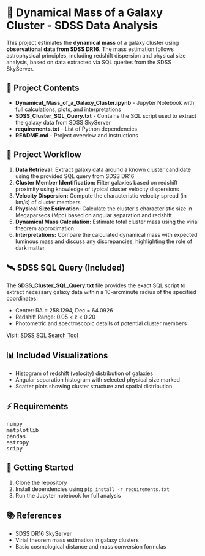 <!DOCTYPE html>
<html lang="en">

<body>

<h1>🌌 Dynamical Mass of a Galaxy Cluster - SDSS Data Analysis</h1>

<p>This project estimates the <b>dynamical mass</b> of a galaxy cluster using <b>observational data from SDSS DR16</b>. The mass estimation follows astrophysical principles, including redshift dispersion and physical size analysis, based on data extracted via SQL queries from the SDSS SkyServer.</p>

<h2>📂 Project Contents</h2>
<ul>
  <li><b>Dynamical_Mass_of_a_Galaxy_Cluster.ipynb</b> - Jupyter Notebook with full calculations, plots, and interpretations</li>
  <li><b>SDSS_Cluster_SQL_Query.txt</b> - Contains the SQL script used to extract the galaxy data from SDSS SkyServer</li>
  <li><b>requirements.txt</b> - List of Python dependencies</li>
  <li><b>README.md</b> - Project overview and instructions</li>
</ul>

<h2>🧪 Project Workflow</h2>
<ol>
  <li><b>Data Retrieval:</b> Extract galaxy data around a known cluster candidate using the provided SQL query from SDSS DR16</li>
  <li><b>Cluster Member Identification:</b> Filter galaxies based on redshift proximity using knowledge of typical cluster velocity dispersions</li>
  <li><b>Velocity Dispersion:</b> Compute the characteristic velocity spread (in km/s) of cluster members</li>
  <li><b>Physical Size Estimation:</b> Calculate the cluster's characteristic size in Megaparsecs (Mpc) based on angular separation and redshift</li>
  <li><b>Dynamical Mass Calculation:</b> Estimate total cluster mass using the virial theorem approximation</li>
  <li><b>Interpretations:</b> Compare the calculated dynamical mass with expected luminous mass and discuss any discrepancies, highlighting the role of dark matter</li>
</ol>

<h2>🛰️ SDSS SQL Query (Included)</h2>
<p>The <b>SDSS_Cluster_SQL_Query.txt</b> file provides the exact SQL script to extract necessary galaxy data within a 10-arcminute radius of the specified coordinates:</p>
<ul>
  <li>Center: RA = 258.1294, Dec = 64.0926</li>
  <li>Redshift Range: 0.05 < z < 0.20</li>
  <li>Photometric and spectroscopic details of potential cluster members</li>
</ul>
<p>Visit: <a href="http://skyserver.sdss.org/dr16/en/tools/search/sql.aspx" target="_blank">SDSS SQL Search Tool</a></p>

<h2>📊 Included Visualizations</h2>
<ul>
  <li>Histogram of redshift (velocity) distribution of galaxies</li>
  <li>Angular separation histogram with selected physical size marked</li>
  <li>Scatter plots showing cluster structure and spatial distribution</li>
</ul>

<h2>⚡ Requirements</h2>
<pre>
numpy
matplotlib
pandas
astropy
scipy
</pre>

<h2>🚀 Getting Started</h2>
<ol>
  <li>Clone the repository</li>
  <li>Install dependencies using <code>pip install -r requirements.txt</code></li>
  <li>Run the Jupyter notebook for full analysis</li>
</ol>

<h2>📚 References</h2>
<ul>
  <li>SDSS DR16 SkyServer</li>
  <li>Virial theorem mass estimation in galaxy clusters</li>
  <li>Basic cosmological distance and mass conversion formulas</li>
</ul>

</body>
</html>
